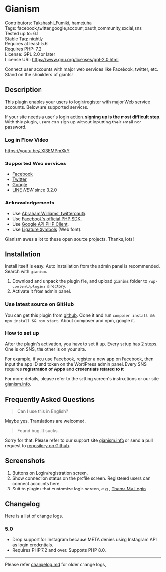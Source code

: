 #  Gianism 

Contributors: Takahashi_Fumiki, hametuha  
Tags: facebook,twitter,google,account,oauth,community,social,sns  
Tested up to: 6.1  
Stable Tag: nightly  
Requires at least: 5.6  
Requires PHP: 7.2  
License: GPL 2.0 or later  
License URI: https://www.gnu.org/licenses/gpl-2.0.html

Connect user accounts with major web services like Facebook, twitter, etc. Stand on the shoulders of giants!

##  Description 

This plugin enables your users to login/register with major Web service accounts. Below are supported services.

If your site needs a user's login action, **signing up is the most difficult step**. With this plugin, users can sign up without inputting their email nor password.

### Log in Flow Video

https://youtu.be/JXl3EMPmXkY

###  Supported Web services

* [Facebook](https://www.facebook.com)
* [Twitter](https://twitter.com)
* [Google](https://google.com)
* [LINE](https://line.me) *NEW* since 3.2.0

###  Acknowledgements  

* Use [Abraham Williams' twitteroauth](https://github.com/abraham/twitteroauth).
* Use [Facebook's official PHP SDK](https://github.com/facebook/facebook-php-sdk). 
* Use [Google API PHP Client](http://code.google.com/p/google-api-php-client/).
* Use [Ligature Symbols](http://kudakurage.com/ligature_symbols/) (Web font).

Gianism awes a lot to these open source projects. Thanks, lots!

##  Installation 

Install itself is easy. Auto installation from the admin panel is recommended. Search with `gianism`.

1. Download and unpack the plugin file, and upload `gianims` folder to `/wp-content/plugins` directory.
2. Activate it from admin panel.

### Use latest source on GitHub

You can get this plugin from [github](https://github.com/fumikito/Gianism/). Clone it and run `composer install && npm install && npm start`. About composer and npm, google it.

###  How to set up 

After the plugin's activation, you have to set it up. Every setup has 2 steps. One is on SNS, the other is on your site.

For example, if you use Facebook, register a new app on Facebook, then input the app ID and token on the WordPress admin panel. Every SNS requires **registration of Apps** and **credentials related to it**.

For more details, please refer to the setting screen's instructions or our site [gianism.info](https://gianism.info/).

##  Frequently Asked Questions 

> Can I use this in English?

Maybe yes. Translations are welcomed.

> Found bug. It sucks.

Sorry for that. Please refer to our support site [gianism.info](http://wordpress.org/support/plugin/gianism) or send a pull request to [repository on Github](https://github.com/fumikito/Gianism/).

##  Screenshots 

1. Buttons on Login/registration screen.
2. Show connection status on the profile screen. Registered users can connect accounts here.
3. Suit to plugins that customize login screen, e.g., [Theme My Login](http://wordpress.org/extend/plugins/theme-my-login/).

##  Changelog 

Here is a list of change logs.

### 5.0

* Drop support for Instagram because META denies using Instagram API as login credentials.
* Requires PHP 7.2 and over. Supports PHP 8.0.

----

Please refer [changelog.md](https://github.com/fumikito/Gianism/blob/master/changelog.md) for older change logs, 